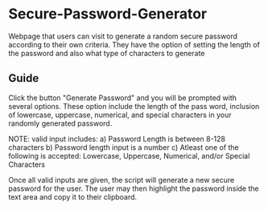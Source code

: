 # Secure-Password-Generator
Webpage that users can visit to generate a random secure password according to their own criteria. They have the option of setting the length of the password and also what type of characters to generate

## Guide
Click the button "Generate Password" and you will be prompted with several options.
These option include the length of the pass word, inclusion of lowercase, uppercase, numerical, and special characters in your randomly generated password.

NOTE: valid input includes:
a) Password Length is between 8-128 characters
b) Password length input is a number
c) Atleast one of the following is accepted: Lowercase, Uppercase, Numerical, and/or Special Characters

Once all valid inputs are given, the script will generate a new secure password for the user.
The user may then highlight the password inside the text area and copy it to their clipboard.
